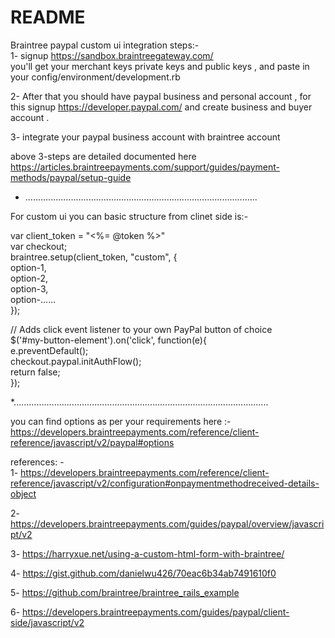# README

Braintree paypal custom ui integration steps:-  
1- signup https://sandbox.braintreegateway.com/  
     you'll get your merchant keys private keys and public keys , and paste in your config/environment/development.rb  

2- After that you should have paypal business and personal account , for this signup https://developer.paypal.com/ and create business and buyer account .  

3- integrate your paypal business account with braintree account  

above 3-steps are detailed documented here  
 https://articles.braintreepayments.com/support/guides/payment-methods/paypal/setup-guide  


* ............................................................................................  

For custom ui you can basic structure from clinet side is:-  

var client_token  = "<%= @token %>"  
var checkout;  
braintree.setup(client_token, "custom", {  
  option-1,  
  option-2,  
  option-3,  
  option-......  
});  

// Adds click event listener to your own PayPal button of choice  
$('#my-button-element').on('click', function(e){  
  e.preventDefault();  
	checkout.paypal.initAuthFlow();  
	return false;  
});  

*.....................................................................................................  

you can find options as per your requirements here :-  
https://developers.braintreepayments.com/reference/client-reference/javascript/v2/paypal#options  


references: -  
1- https://developers.braintreepayments.com/reference/client-reference/javascript/v2/configuration#onpaymentmethodreceived-details-object  

2- https://developers.braintreepayments.com/guides/paypal/overview/javascript/v2  

3- https://harryxue.net/using-a-custom-html-form-with-braintree/  

4- https://gist.github.com/danielwu426/70eac6b34ab7491610f0  

5- https://github.com/braintree/braintree_rails_example  

6- https://developers.braintreepayments.com/guides/paypal/client-side/javascript/v2  